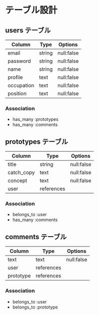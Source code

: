 # テーブル設計

## users テーブル

| Column     | Type   | Options    |
| ---------- | ------ | ---------- |
| email      | string | null:false |
| password   | string | null:false |
| name       | string | null:false |
| profile    | text   | null:false |
| occupation | text   | null:false |
| position   | text   | null:false |

### Association

- has_many :prototypes
- has_many :comments

## prototypes テーブル

| Column     | Type       | Options    |
| ---------- | ---------- | ---------- |
| title      | string     | null:false |
| catch_copy | text       | null:false |
| concept    | text       | null:false |
| user       | references |            |

### Association

- belongs_to :user
- has_many :comments
 
## comments テーブル

| Column    | Type       | Options    |
| --------- | ---------- | ---------- |
| text      | text       | null:false |
| user      | references |            |
| prototype | references |            |

### Association

- belongs_to :user
- belongs_to :prototype
